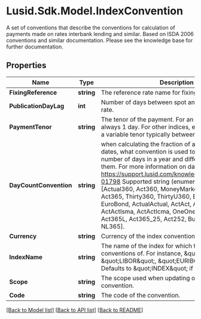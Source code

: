 # Lusid.Sdk.Model.IndexConvention
A set of conventions that describe the conventions for calculation of payments made on rates interbank lending and similar.  Based on ISDA 2006 conventions and similar documentation. Please see the knowledge base for further documentation.

## Properties

Name | Type | Description | Notes
------------ | ------------- | ------------- | -------------
**FixingReference** | **string** | The reference rate name for fixings. | 
**PublicationDayLag** | **int** | Number of days between spot and publication of the rate. | 
**PaymentTenor** | **string** | The tenor of the payment. For an OIS index this is always 1 day. For other indices, e.g. LIBOR it will have a variable tenor typically between 1 day and 1 year. | 
**DayCountConvention** | **string** | when calculating the fraction of a year between two dates, what convention is used to represent the number of days in a year  and difference between them.  For more information on day counts, see https://support.lusid.com/knowledgebase/article/KA-01798                Supported string (enumeration) values are: [Actual360, Act360, MoneyMarket, Actual365, Act365, Thirty360, ThirtyU360, Bond, ThirtyE360, EuroBond, ActualActual, ActAct, ActActIsda, ActActIsma, ActActIcma, OneOne, Act364, Act365F, Act365L, Act365_25, Act252, Bus252, NL360, NL365]. | 
**Currency** | **string** | Currency of the index convention. | 
**IndexName** | **string** | The name of the index for which this represents the conventions of.  For instance, \&quot;SOFR\&quot;, \&quot;LIBOR\&quot;, \&quot;EURIBOR\&quot;, etc.  Defaults to \&quot;INDEX\&quot; if not specified. | [optional] 
**Scope** | **string** | The scope used when updating or inserting the convention. | [optional] 
**Code** | **string** | The code of the convention. | [optional] 

[[Back to Model list]](../README.md#documentation-for-models) [[Back to API list]](../README.md#documentation-for-api-endpoints) [[Back to README]](../README.md)

